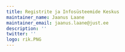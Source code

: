 ```yaml
---
title: Registrite ja Infosüsteemide Keskus
maintainer_name: Jaanus Laane
maintainer_email: jaanus.laane@just.ee
description: '' 
twitter: ''
logo: rik.PNG
---
```

